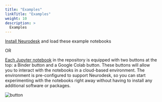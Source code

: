 ```yaml
---
title: "Examples"
linkTitle: "Examples"
weight: 10
description: >
  Examples
---
```


[Install Neurodesk](https://www.neurodesk.org/docs/getting-started) and load these example notebooks

OR 

[Each Jupyter notebook](https://github.com/NeuroDesk/example-notebooks) in the repository is equipped with two buttons at the top: a Binder button and a Google Colab button. These buttons will allow you to interact with the notebooks in a cloud-based environment. The environment is pre-configured to support Neurodesk, so you can start experimenting with the notebooks right away without having to install any additional software or packages.

![button](/tutorial-template/launch_notebook.png)